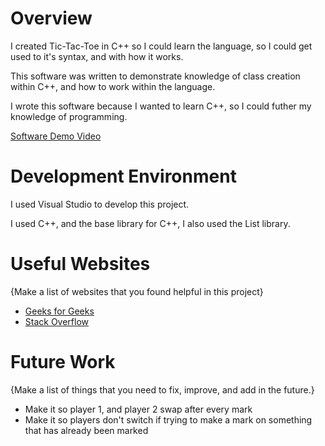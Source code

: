 # Overview
I created Tic-Tac-Toe in C++ so I could learn the language, so I could get used to it's syntax, and with how it works.

This software was written to demonstrate knowledge of class creation within C++, and how to work within the language.

I wrote this software because I wanted to learn C++, so I could futher my knowledge of programming.

[Software Demo Video](https://youtu.be/inbEsrrWlvA)

# Development Environment

I used Visual Studio to develop this project.

I used C++, and the base library for C++, I also used the List library.

# Useful Websites

{Make a list of websites that you found helpful in this project}

- [Geeks for Geeks](https://www.geeksforgeeks.org/)
- [Stack Overflow](https://stackoverflow.com/)

# Future Work

{Make a list of things that you need to fix, improve, and add in the future.}

- Make it so player 1, and player 2 swap after every mark
- Make it so players don't switch if trying to make a mark on something that has already been marked

